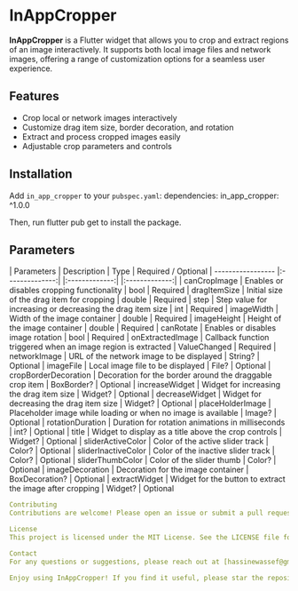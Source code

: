 # InAppCropper

**InAppCropper** is a Flutter widget that allows you to crop and extract regions of an image interactively. It supports both local image files and network images, offering a range of customization options for a seamless user experience.

## Features

- Crop local or network images interactively
- Customize drag item size, border decoration, and rotation
- Extract and process cropped images easily
- Adjustable crop parameters and controls

## Installation

Add `in_app_cropper` to your `pubspec.yaml`:
dependencies:
  in_app_cropper: ^1.0.0

Then, run flutter pub get to install the package.
## Parameters

| Parameters           | Description                                                    |  Type                |  Required / Optional
| -----------------    |:--------------:|                                               |:-------------:|      |:-------------:|
| canCropImage         | Enables or disables cropping functionality                     |  bool                | Required
| dragItemSize         | Initial size of the drag item for cropping                     |  double              | Required
| step                 | Step value for increasing or decreasing the drag item size     |  int                 | Required
| imageWidth           | Width of the image container                                   |  double              | Required
| imageHeight          | Height of the image container                                  |  double              | Required
| canRotate            | Enables or disables image rotation                             |  bool                | Required
| onExtractedImage     | Callback function triggered when an image region is extracted  |  ValueChanged<File>  | Required
| networkImage         | URL of the network image to be displayed                       |  String?             | Optional
| imageFile            | Local image file to be displayed                               |  File?               | Optional
| cropBorderDecoration | Decoration for the border around the draggable crop item       | BoxBorder?           | Optional
| increaseWidget       | Widget for increasing the drag item size                       |  Widget?             | Optional
| decreaseWidget       | Widget for decreasing the drag item size                       |  Widget?             | Optional
| placeHolderImage     | Placeholder image while loading or when no image is available  |  Image?              | Optional
| rotationDuration     | Duration for rotation animations in milliseconds               |  int?                | Optional
| title                | Widget to display as a title above the crop controls           |  Widget?             | Optional
| sliderActiveColor    | Color of the active slider track                               |  Color?              | Optional
| sliderInactiveColor  | Color of the inactive slider track                             |  Color?              | Optional
| sliderThumbColor     | Color of the slider thumb                                      |  Color?              | Optional
| imageDecoration      | Decoration for the image container                             |  BoxDecoration?      | Optional
| extractWidget        | Widget for the button to extract the image after cropping      |  Widget?             | Optional


```yaml
Contributing
Contributions are welcome! Please open an issue or submit a pull request on GitHub.

License
This project is licensed under the MIT License. See the LICENSE file for details.

Contact
For any questions or suggestions, please reach out at [hassinewassef@gmail.com].

Enjoy using InAppCropper! If you find it useful, please star the repository on GitHub.



